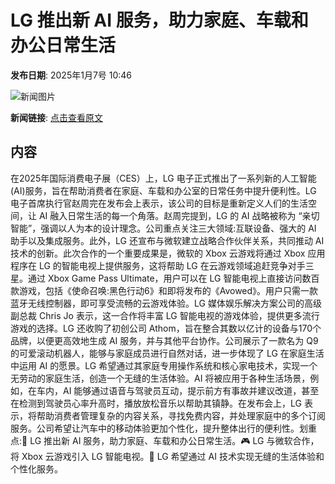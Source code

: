 # ​LG 推出新 AI 服务，助力家庭、车载和办公日常生活

**发布日期**: 2025年1月7号 10:46

![新闻图片](https://upload.chinaz.com/2025/0107/6387184356619290365705870.png)

**新闻链接**: [点击查看原文](https://www.aibase.com/zh/news/14513)

## 内容

在2025年国际消费电子展（CES）上，LG 电子正式推出了一系列新的人工智能(AI)服务，旨在帮助消费者在家庭、车载和办公室的日常任务中提升便利性。LG 电子首席执行官赵周完在发布会上表示，该公司的目标是重新定义人们的生活空间，让 AI 融入日常生活的每一个角落。赵周完提到，LG 的 AI 战略被称为 “亲切智能”，强调以人为本的设计理念。公司重点关注三大领域:互联设备、强大的 AI 助手以及集成服务。此外，LG 还宣布与微软建立战略合作伙伴关系，共同推动 AI 技术的创新。此次合作的一个重要成果是，微软的 Xbox 云游戏将通过 Xbox 应用程序在 LG 的智能电视上提供服务，这将帮助 LG 在云游戏领域追赶竞争对手三星。通过 Xbox Game Pass Ultimate，用户可以在 LG 智能电视上直接访问数百款游戏，包括《使命召唤:黑色行动6》和即将发布的《Avowed》。用户只需一款蓝牙无线控制器，即可享受流畅的云游戏体验。LG 媒体娱乐解决方案公司的高级副总裁 Chris Jo 表示，这一合作将丰富 LG 智能电视的游戏体验，提供更多流行游戏的选择。LG 还收购了初创公司 Athom，旨在整合其数以亿计的设备与170个品牌，以便更高效地生成 AI 服务，并与其他平台协作。公司展示了一款名为 Q9的可爱滚动机器人，能够与家庭成员进行自然对话，进一步体现了 LG 在家庭生活中运用 AI 的愿景。LG 希望通过其家庭专用操作系统和核心家电技术，实现一个无劳动的家庭生活，创造一个无缝的生活体验。AI 将被应用于各种生活场景，例如，在车内，AI 能够通过语音与驾驶员互动，提示前方有事故并建议改道，甚至在检测到驾驶员心率升高时，播放放松音乐以帮助其镇静。在发布会上，LG 表示，将帮助消费者管理复杂的内容关系，寻找免费内容，并处理家庭中的多个订阅服务。公司希望让汽车中的移动体验更加个性化，提升整体出行的便利性。划重点:🌟 LG 推出新 AI 服务，助力家庭、车载和办公日常生活。🎮 LG 与微软合作，将 Xbox 云游戏引入 LG 智能电视。🤖 LG 希望通过 AI 技术实现无缝的生活体验和个性化服务。
